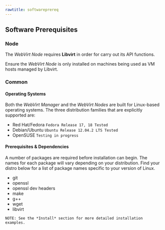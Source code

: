```yaml
--- 
rawtitle: softwareprereq 
--- 
```

  
## Software Prerequisites 
 
### Node ### 
 
The *WebVirt Node* requires **Libvirt** in order for carry out its API functions.   
 
Ensure the *WebVirt Node* is only installed on machines being used as VM hosts managed by Libvirt. 
 
### Common ### 
 
#### Operating Systems #### 
 
Both the *WebVirt Manager* and the *WebVirt Nodes* are built for Linux-based operating systems.  The three distribution families that are explicitly supported are: 
 
*    Red Hat/Fedora `Fedora Release 17, 18 Tested` 
*    Debian/Ubuntu `Ubuntu Release 12.04.2 LTS Tested` 
*    OpenSUSE `Testing in progress` 
 
#### Prerequisites & Dependencies #### 
 
A number of packages are required before installation can begin.  The names for each package will vary depending on your distribution. Find your distro below for a list of package names specific to your version of Linux.  
 
 
*    git 
*    openssl 
*    openssl dev headers 
*    make 
*    g++ 
*    wget 
*    libvirt 
 
    NOTE: See the *Install* section for more detailed installation examples.
 
